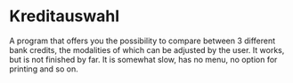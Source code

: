 # Kreditauswahl

A program that offers you the possibility to compare between 3 different bank credits, the modalities of which can be adjusted by the user. It works, but is not finished by far. It is somewhat slow, has no menu, no option for printing and so on.
